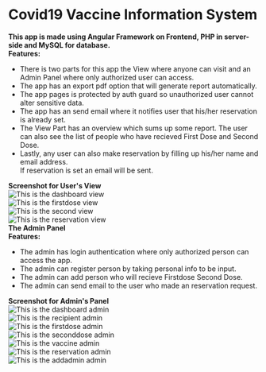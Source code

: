 # Covid19 Vaccine Information System
<b>This app is made using Angular Framework on Frontend, PHP in server-side and MySQL for database.<br>
Features:</b><br>
<ul>
  <li>There is two parts for this app the View where anyone can visit and an Admin Panel where only authorized user can access.</li>
  <li>The app has an export pdf option that will generate report automatically.</li>
  <li>The app pages is protected by auth guard so unauthorized user cannot alter sensitive data.</li>
  <li>The app has an send email where it notifies user that his/her reservation is already set.</li>
  <li>The View Part has an overview which sums up some report. The user can also see the list of people who have recieved First Dose and Second Dose.</li>
  <li>Lastly, any user can also make reservation by filling up his/her name and email address.<br> If reservation is set an email will be sent.</li>
</ul>
<b>Screenshot for User's View</b><br>
<img src="img/dashboardview.png" alt="This is the dashboard view"><br>
<img src="img/firstdoseview.png" alt="This is the firstdose view"><br>
<img src="img/seconddoseview.png" alt="This is the second view"><br>
<img src="img/reservationview.png" alt="This is the reservation view"><br>
<b>The Admin Panel</b><br>
<b>Features: </b><br>
<ul>
  <li>The admin has login authentication where only authorized person can access the app.</li>
  <li>The admin can register person by taking personal info to be input.</li>
  <li>The admin can add person who will recieve Firstdose Second Dose.</li>
  <li>The admin can send email to the user who made an reservation request.</li>
</ul>
<b>Screenshot for Admin's Panel</b><br>
<img src="img/admindashboard.png" alt="This is the dashboard admin"><br>
<img src="img/adminrecipient.png" alt="This is the recipient admin"><br>
<img src="img/adminfirst.png" alt="This is the firstdose admin"><br>
<img src="img/adminsecond.png" alt="This is the seconddose admin"><br>
<img src="img/adminvaccine.png" alt="This is the vaccine admin"><br>
<img src="img/adminreservation.png" alt="This is the reservation admin"><br>
<img src="img/adminadd.png" alt="This is the addadmin admin"><br>



